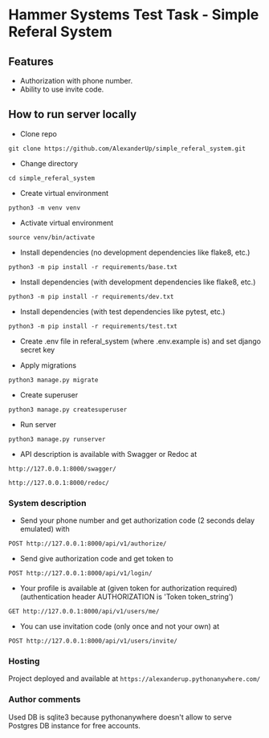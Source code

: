 # Hammer Systems Test Task - Simple Referal System

## Features
- Authorization with phone number.
- Ability to use invite code.

## How to run server locally

- Clone repo

```git clone https://github.com/AlexanderUp/simple_referal_system.git```

- Change directory

```cd simple_referal_system```

- Create virtual environment

```python3 -m venv venv```

- Activate virtual environment

```source venv/bin/activate```

- Install dependencies (no development dependencies like flake8, etc.)

```python3 -m pip install -r requirements/base.txt```

- Install dependencies (with development dependencies like flake8, etc.)

```python3 -m pip install -r requirements/dev.txt```

- Install dependencies (with test dependencies like pytest, etc.)

```python3 -m pip install -r requirements/test.txt```

- Create .env file in referal_system (where .env.example is) and set django secret key

- Apply migrations

```python3 manage.py migrate```

- Create superuser

```python3 manage.py createsuperuser```

- Run server

```python3 manage.py runserver```

- API description is available with Swagger or Redoc at

```http://127.0.0.1:8000/swagger/```

```http://127.0.0.1:8000/redoc/```


### System description

- Send your phone number and get authorization code (2 seconds delay emulated) with

```POST http://127.0.0.1:8000/api/v1/authorize/```

- Send give authorization code and get token to

```POST http://127.0.0.1:8000/api/v1/login/```

- Your profile is available at (given token for authorization required)
(authentication header AUTHORIZATION is 'Token token_string')

```GET http://127.0.0.1:8000/api/v1/users/me/```

- You can use invitation code (only once and not your own) at

```POST http://127.0.0.1:8000/api/v1/users/invite/```

### Hosting

Project deployed and available at
```https://alexanderup.pythonanywhere.com/```


### Author comments

Used DB is sqlite3 because pythonanywhere doesn't allow to serve Postgres DB instance for free accounts.
